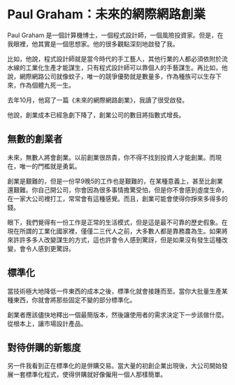 # Paul Graham：未來的網際網路創業


Paul Graham 是一個計算機博士，一個程式設計師，一個風險投資家。但是，在我眼裡，他其實是一個思想家。他的很多觀點深刻地啟發了我。

比如，他說，程式設計師就是當今時代的手工藝人，其他行業的人都必須依附於流水線的工業化生產才能謀生，只有程式設計師可以靠個人的手藝謀生。再比如，他說，網際網路公司就像蚊子，唯一的競爭優勢就是數量多，作為種族可以生存下來，作為個體九死一生。

去年10月，他寫了一篇《未來的網際網路創業》，我讀了很受啟發。

他說，創業成本已經急劇下降了，創業公司的數目將指數式增長。

## 無數的創業者

未來，無數人將會創業。以前創業很昂貴，你不得不找到投資人才能創業。而現在，唯一的門檻就是勇氣。

創業是艱難的，但是一份早9晚5的工作也是艱難的，在某種意義上，甚至比創業還艱難。你自己開公司，你會因為很多事情擔驚受怕，但是你不會感到虛度生命，在一家大公司裡打工，常常會有這種感覺。而且，創業可能會使得你掙來多得多的錢。

眼下，我們覺得有一份工作是正常的生活模式，但是這是最不可靠的歷史假象。在現在所謂的工業化國家裡，僅僅二三代人之前，大多數人都是靠務農為生。如果將來許許多多人改變謀生的方式，這也許會令人感到驚訝，但是如果沒有發生這種改變，會令人感到更驚訝。

## 標準化

當技術極大地降低一件東西的成本之後，標準化就會接踵而至。當你大批量生產某種東西，你就會將那些固定不變的部分標準化。

創業者應該儘快地釋出一個最簡版本，然後讓使用者的需求決定下一步該做什麼。從根本上，讓市場設計產品。

## 對待併購的新態度

另一件我看到正在標準化的是併購交易。當大量的初創企業出現後，大公司開始發展一套標準化程式，使得併購就好像僱用一個人那樣簡單。
